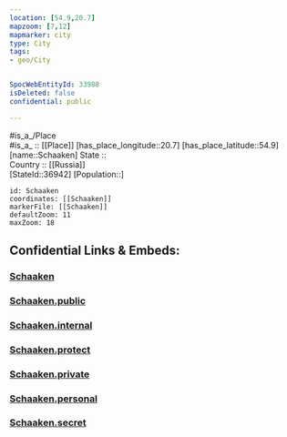 ```yaml
---
location: [54.9,20.7] 
mapzoom: [7,12] 
mapmarker: city 
type: City
tags:
- geo/City


SpocWebEntityId: 33988
isDeleted: false
confidential: public

---
```

#is_a_/Place  
#is_a_ :: [[Place]] 
[has_place_longitude::20.7] 
[has_place_latitude::54.9] 
[name::Schaaken] 
State ::  
Country :: [[Russia]]  
[StateId::36942] 
[Population::] 



```leaflet
id: Schaaken
coordinates: [[Schaaken]] 
markerFile: [[Schaaken]] 
defaultZoom: 11 
maxZoom: 18
```


## Confidential Links & Embeds: 

### [Schaaken](/_Standards/Earth/Continent/Europe/Europe~East/Russia/Russia~NorthWest/Kaliningrad~Oblast/City/Schaaken.md) 

### [Schaaken.public](/_public/Earth/Continent/Europe/Europe~East/Russia/Russia~NorthWest/Kaliningrad~Oblast/City/Schaaken.public.md) 

### [Schaaken.internal](/_internal/Earth/Continent/Europe/Europe~East/Russia/Russia~NorthWest/Kaliningrad~Oblast/City/Schaaken.internal.md) 

### [Schaaken.protect](/_protect/Earth/Continent/Europe/Europe~East/Russia/Russia~NorthWest/Kaliningrad~Oblast/City/Schaaken.protect.md) 

### [Schaaken.private](/_private/Earth/Continent/Europe/Europe~East/Russia/Russia~NorthWest/Kaliningrad~Oblast/City/Schaaken.private.md) 

### [Schaaken.personal](/_personal/Earth/Continent/Europe/Europe~East/Russia/Russia~NorthWest/Kaliningrad~Oblast/City/Schaaken.personal.md) 

### [Schaaken.secret](/_secret/Earth/Continent/Europe/Europe~East/Russia/Russia~NorthWest/Kaliningrad~Oblast/City/Schaaken.secret.md)

